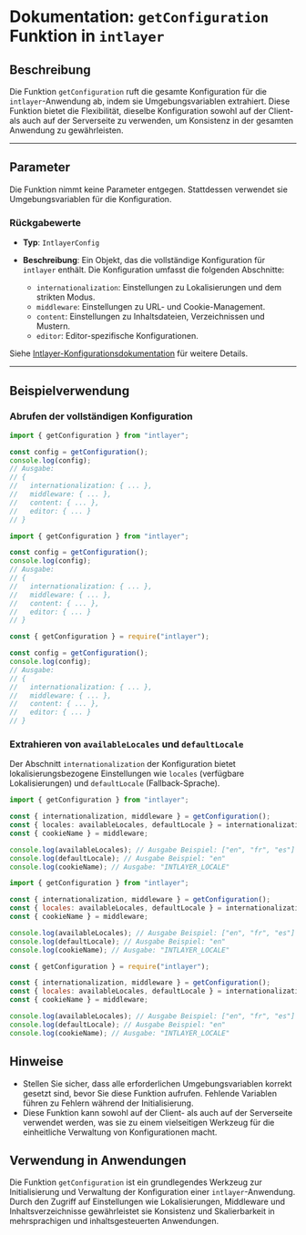 # Dokumentation: `getConfiguration` Funktion in `intlayer`

## Beschreibung

Die Funktion `getConfiguration` ruft die gesamte Konfiguration für die `intlayer`-Anwendung ab, indem sie Umgebungsvariablen extrahiert. Diese Funktion bietet die Flexibilität, dieselbe Konfiguration sowohl auf der Client- als auch auf der Serverseite zu verwenden, um Konsistenz in der gesamten Anwendung zu gewährleisten.

---

## Parameter

Die Funktion nimmt keine Parameter entgegen. Stattdessen verwendet sie Umgebungsvariablen für die Konfiguration.

### Rückgabewerte

- **Typ**: `IntlayerConfig`
- **Beschreibung**: Ein Objekt, das die vollständige Konfiguration für `intlayer` enthält. Die Konfiguration umfasst die folgenden Abschnitte:

  - `internationalization`: Einstellungen zu Lokalisierungen und dem strikten Modus.
  - `middleware`: Einstellungen zu URL- und Cookie-Management.
  - `content`: Einstellungen zu Inhaltsdateien, Verzeichnissen und Mustern.
  - `editor`: Editor-spezifische Konfigurationen.

Siehe [Intlayer-Konfigurationsdokumentation](https://github.com/aymericzip/intlayer/blob/main/docs/de/configuration.md) für weitere Details.

---

## Beispielverwendung

### Abrufen der vollständigen Konfiguration

```typescript codeFormat="typescript"
import { getConfiguration } from "intlayer";

const config = getConfiguration();
console.log(config);
// Ausgabe:
// {
//   internationalization: { ... },
//   middleware: { ... },
//   content: { ... },
//   editor: { ... }
// }
```

```javascript codeFormat="esm"
import { getConfiguration } from "intlayer";

const config = getConfiguration();
console.log(config);
// Ausgabe:
// {
//   internationalization: { ... },
//   middleware: { ... },
//   content: { ... },
//   editor: { ... }
// }
```

```javascript codeFormat="commonjs"
const { getConfiguration } = require("intlayer");

const config = getConfiguration();
console.log(config);
// Ausgabe:
// {
//   internationalization: { ... },
//   middleware: { ... },
//   content: { ... },
//   editor: { ... }
// }
```

### Extrahieren von `availableLocales` und `defaultLocale`

Der Abschnitt `internationalization` der Konfiguration bietet lokalisierungsbezogene Einstellungen wie `locales` (verfügbare Lokalisierungen) und `defaultLocale` (Fallback-Sprache).

```typescript codeFormat="typescript"
import { getConfiguration } from "intlayer";

const { internationalization, middleware } = getConfiguration();
const { locales: availableLocales, defaultLocale } = internationalization;
const { cookieName } = middleware;

console.log(availableLocales); // Ausgabe Beispiel: ["en", "fr", "es"]
console.log(defaultLocale); // Ausgabe Beispiel: "en"
console.log(cookieName); // Ausgabe: "INTLAYER_LOCALE"
```

```javascript codeFormat="esm"
import { getConfiguration } from "intlayer";

const { internationalization, middleware } = getConfiguration();
const { locales: availableLocales, defaultLocale } = internationalization;
const { cookieName } = middleware;

console.log(availableLocales); // Ausgabe Beispiel: ["en", "fr", "es"]
console.log(defaultLocale); // Ausgabe Beispiel: "en"
console.log(cookieName); // Ausgabe: "INTLAYER_LOCALE"
```

```javascript codeFormat="commonjs"
const { getConfiguration } = require("intlayer");

const { internationalization, middleware } = getConfiguration();
const { locales: availableLocales, defaultLocale } = internationalization;
const { cookieName } = middleware;

console.log(availableLocales); // Ausgabe Beispiel: ["en", "fr", "es"]
console.log(defaultLocale); // Ausgabe Beispiel: "en"
console.log(cookieName); // Ausgabe: "INTLAYER_LOCALE"
```

## Hinweise

- Stellen Sie sicher, dass alle erforderlichen Umgebungsvariablen korrekt gesetzt sind, bevor Sie diese Funktion aufrufen. Fehlende Variablen führen zu Fehlern während der Initialisierung.
- Diese Funktion kann sowohl auf der Client- als auch auf der Serverseite verwendet werden, was sie zu einem vielseitigen Werkzeug für die einheitliche Verwaltung von Konfigurationen macht.

## Verwendung in Anwendungen

Die Funktion `getConfiguration` ist ein grundlegendes Werkzeug zur Initialisierung und Verwaltung der Konfiguration einer `intlayer`-Anwendung. Durch den Zugriff auf Einstellungen wie Lokalisierungen, Middleware und Inhaltsverzeichnisse gewährleistet sie Konsistenz und Skalierbarkeit in mehrsprachigen und inhaltsgesteuerten Anwendungen.
